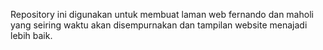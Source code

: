 Repository ini digunakan untuk membuat laman web fernando dan maholi yang seiring waktu akan disempurnakan dan tampilan website menajadi lebih baik.
